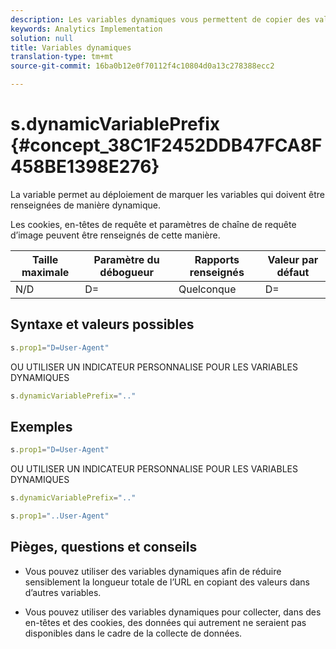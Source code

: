 ```yaml
---
description: Les variables dynamiques vous permettent de copier des valeurs d’une variable vers une autre sans entrer les valeurs complètes à plusieurs reprises dans les demandes d’image sur votre site.
keywords: Analytics Implementation
solution: null
title: Variables dynamiques
translation-type: tm+mt
source-git-commit: 16ba0b12e0f70112f4c10804d0a13c278388ecc2

---
```



# s.dynamicVariablePrefix {#concept_38C1F2452DDB47FCA8F458BE1398E276}

La variable permet au déploiement de marquer les variables qui doivent être renseignées de manière dynamique.

Les cookies, en-têtes de requête et paramètres de chaîne de requête d’image peuvent être renseignés de cette manière.

| Taille maximale | Paramètre du débogueur | Rapports renseignés | Valeur par défaut |
|---|---|---|---|
| N/D | D= | Quelconque | D= |

## Syntaxe et valeurs possibles

```js
s.prop1="D=User-Agent"
```

OU UTILISER UN INDICATEUR PERSONNALISE POUR LES VARIABLES DYNAMIQUES

```js
s.dynamicVariablePrefix=".."
```

## Exemples

```js
s.prop1="D=User-Agent"
```

OU UTILISER UN INDICATEUR PERSONNALISE POUR LES VARIABLES DYNAMIQUES

```js
s.dynamicVariablePrefix=".."
```

```js
s.prop1="..User-Agent"
```

## Pièges, questions et conseils

* Vous pouvez utiliser des variables dynamiques afin de réduire sensiblement la longueur totale de l’URL en copiant des valeurs dans d’autres variables.

* Vous pouvez utiliser des variables dynamiques pour collecter, dans des en-têtes et des cookies, des données qui autrement ne seraient pas disponibles dans le cadre de la collecte de données.
